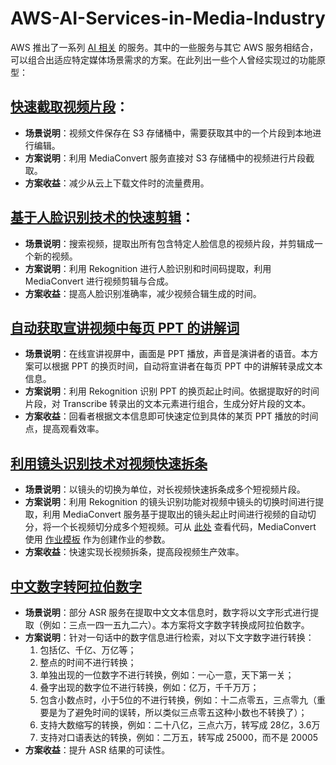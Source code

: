 # AWS-AI-Services-in-Media-Industry

AWS 推出了一系列 [AI 相关](https://aws.amazon.com/cn/machine-learning/ai-services/) 的服务。其中的一些服务与其它 AWS 服务相结合，可以组合出适应特定媒体场景需求的方案。在此列出一些个人曾经实现过的功能原型：

## [快速截取视频片段](Quick-Clips-with-AWS-MediaConvert/README.md)：  

- **场景说明**：视频文件保存在 S3 存储桶中，需要获取其中的一个片段到本地进行编辑。
- **方案说明**：利用 MediaConvert 服务直接对 S3 存储桶中的视频进行片段截取。
- **方案收益**：减少从云上下载文件时的流量费用。

## [基于人脸识别技术的快速剪辑](Smart-Cutting-using-AWS/README.md)：

- **场景说明**：搜索视频，提取出所有包含特定人脸信息的视频片段，并剪辑成一个新的视频。
- **方案说明**：利用 Rekognition 进行人脸识别和时间码提取，利用 MediaConvert 进行视频剪辑与合成。
- **方案收益**：提高人脸识别准确率，减少视频合辑生成的时间。 

## [自动获取宣讲视频中每页 PPT 的讲解词](Smart-ASR-on-PPT-Pages/README.md) 

- **场景说明**：在线宣讲视屏中，画面是 PPT 播放，声音是演讲者的语音。本方案可以根据 PPT 的换页时间，自动将宣讲者在每页 PPT 中的讲解转录成文本信息。
- **方案说明**：利用 Rekognition 识别 PPT 的换页起止时间。依据提取好的时间片段，对 Transcribe 转录出的文本元素进行组合，生成分好片段的文本。
- **方案收益**：回看者根据文本信息即可快速定位到具体的某页 PPT 播放的时间点，提高观看效率。

## [利用镜头识别技术对视频快速拆条](simple-code/auto-video-seg.py)

- **场景说明**：以镜头的切换为单位，对长视频快速拆条成多个短视频片段。
- **方案说明**：利用 Rekognition 的镜头识别功能对视频中镜头的切换时间进行提取，利用 MediaConvert 服务基于提取出的镜头起止时间进行视频的自动切分，将一个长视频切分成多个短视频。可从 [此处](code/auto-video-seg.py) 查看代码，MediaConvert 使用 [作业模板](code/auto-video-seg-job-template.json) 作为创建作业的参数。
- **方案收益**：快速实现长视频拆条，提高段视频生产效率。

## [中文数字转阿拉伯数字](simple-code/Number2Digit.py)

- **场景说明**：部分 ASR 服务在提取中文文本信息时，数字将以文字形式进行提取（例如：三点一四一五九二六）。本方案将文字数字转换成阿拉伯数字。
- **方案说明**：针对一句话中的数字信息进行检索，对以下文字数字进行转换：
    1. 包括亿、千亿、万亿等；
    2. 整点的时间不进行转换；
    3. 单独出现的一位数字不进行转换，例如：一心一意，天下第一关；
    4. 叠字出现的数字位不进行转换，例如：亿万，千千万万；
    5. 包含小数点时，小于5位的不进行转换，例如：十二点零五，三点零九（重要是为了避免时间的误转，所以类似三点零五这种小数也不转换了）；
    6. 支持大数缩写的转换，例如：二十八亿，三点六万，转写成 28亿，3.6万
    7. 支持对口语表达的转换，例如：二万五，转写成 25000，而不是 20005
- **方案收益**：提升 ASR 结果的可读性。